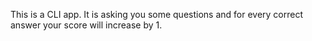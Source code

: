 This is a CLI app.
It is asking you some questions and for every correct answer your score will increase by 1.

